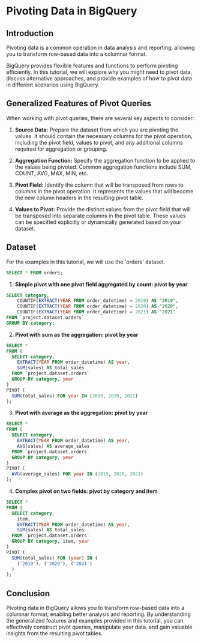 # Pivoting Data in BigQuery

## Introduction
Pivoting data is a common operation in data analysis and reporting, allowing you to transform row-based data into a columnar format. 

BigQuery provides flexible features and functions to perform pivoting efficiently. In this tutorial, we will explore why you might need to pivot data, discuss alternative approaches, and provide examples of how to pivot data in different scenarios using BigQuery.

## Generalized Features of Pivot Queries
When working with pivot queries, there are several key aspects to consider:

1. **Source Data:** Prepare the dataset from which you are pivoting the values. It should contain the necessary columns for the pivot operation, including the pivot field, values to pivot, and any additional columns required for aggregation or grouping.

2. **Aggregation Function:** Specify the aggregation function to be applied to the values being pivoted. Common aggregation functions include SUM, COUNT, AVG, MAX, MIN, etc.

3. **Pivot Field:** Identify the column that will be transposed from rows to columns in the pivot operation. It represents the values that will become the new column headers in the resulting pivot table.

4. **Values to Pivot:** Provide the distinct values from the pivot field that will be transposed into separate columns in the pivot table. These values can be specified explicitly or dynamically generated based on your dataset.

## Dataset
For the examples in this tutorial, we will use the 'orders' dataset.

```sql orders
SELECT * FROM orders;
```

<DataTable data={orders} />

1. **Simple pivot with one pivot field aggregated by count: pivot by year**

```sql
SELECT category, 
    COUNTIF(EXTRACT(YEAR FROM order_datetime) = 2019) AS "2019",
    COUNTIF(EXTRACT(YEAR FROM order_datetime) = 2020) AS "2020",
    COUNTIF(EXTRACT(YEAR FROM order_datetime) = 2021) AS "2021"
FROM `project.dataset.orders`
GROUP BY category;
```

2. **Pivot with sum as the aggregation: pivot by year**

```sql
SELECT *
FROM (
  SELECT category,
    EXTRACT(YEAR FROM order_datetime) AS year,
    SUM(sales) AS total_sales
  FROM `project.dataset.orders`
  GROUP BY category, year
)
PIVOT (
  SUM(total_sales) FOR year IN (2019, 2020, 2021)
);
```

3. **Pivot with average as the aggregation: pivot by year**

```sql
SELECT *
FROM (
  SELECT category,
    EXTRACT(YEAR FROM order_datetime) AS year,
    AVG(sales) AS average_sales
  FROM `project.dataset.orders`
  GROUP BY category, year
)
PIVOT (
  AVG(average_sales) FOR year IN (2019, 2020, 2021)
);
```

4. **Complex pivot on two fields: pivot by category and item**

```sql
SELECT *
FROM (
  SELECT category,
    item,
    EXTRACT(YEAR FROM order_datetime) AS year,
    SUM(sales) AS total_sales
  FROM `project.dataset.orders`
  GROUP BY category, item, year
)
PIVOT (
  SUM(total_sales) FOR (year) IN (
    ('2019'), ('2020'), ('2021')
  )
);
```

## Conclusion
Pivoting data in BigQuery allows you to transform row-based data into a columnar format, enabling better analysis and reporting. By understanding the generalized features and examples provided in this tutorial, you can effectively construct pivot queries, manipulate your data, and gain valuable insights from the resulting pivot tables.